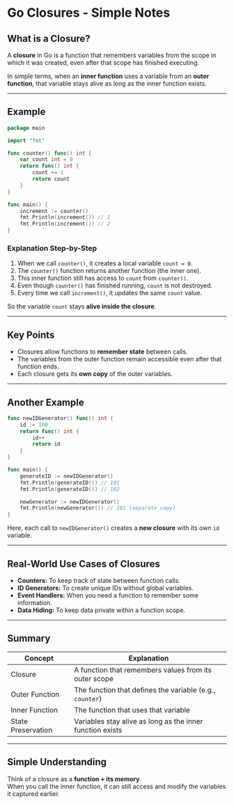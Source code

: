 # Go Closures - Simple Notes

## What is a Closure?
A **closure** in Go is a function that remembers variables from the scope in which it was created, even after that scope has finished executing.

In simple terms, when an **inner function** uses a variable from an **outer function**, that variable stays alive as long as the inner function exists.

---

## Example
```go
package main

import "fmt"

func counter() func() int {
    var count int = 0
    return func() int {
        count += 1
        return count
    }
}

func main() {
    increment := counter()
    fmt.Println(increment()) // 1
    fmt.Println(increment()) // 2
}
```

### Explanation Step-by-Step
1. When we call `counter()`, it creates a local variable `count = 0`.
2. The `counter()` function returns another function (the inner one).
3. This inner function still has access to `count` from `counter()`.
4. Even though `counter()` has finished running, `count` is not destroyed.
5. Every time we call `increment()`, it updates the same `count` value.

So the variable `count` stays **alive inside the closure**.

---

## Key Points
- Closures allow functions to **remember state** between calls.
- The variables from the outer function remain accessible even after that function ends.
- Each closure gets its **own copy** of the outer variables.

---

## Another Example
```go
func newIDGenerator() func() int {
    id := 100
    return func() int {
        id++
        return id
    }
}

func main() {
    generateID := newIDGenerator()
    fmt.Println(generateID()) // 101
    fmt.Println(generateID()) // 102

    newGenerator := newIDGenerator()
    fmt.Println(newGenerator()) // 101 (separate copy)
}
```

Here, each call to `newIDGenerator()` creates a **new closure** with its own `id` variable.

---

## Real-World Use Cases of Closures
- **Counters:** To keep track of state between function calls.
- **ID Generators:** To create unique IDs without global variables.
- **Event Handlers:** When you need a function to remember some information.
- **Data Hiding:** To keep data private within a function scope.

---

## Summary
| Concept | Explanation |
|----------|--------------|
| Closure | A function that remembers values from its outer scope |
| Outer Function | The function that defines the variable (e.g., `counter`) |
| Inner Function | The function that uses that variable |
| State Preservation | Variables stay alive as long as the inner function exists |

---

## Simple Understanding
Think of a closure as a **function + its memory**.  
When you call the inner function, it can still access and modify the variables it captured earlier.
